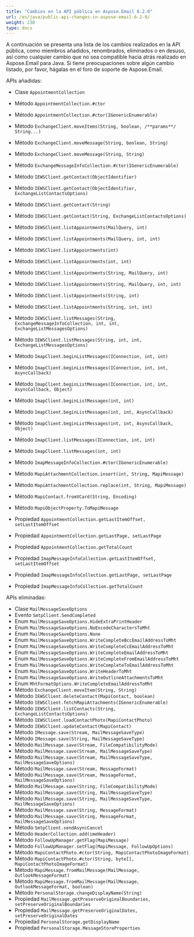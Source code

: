 ```yaml
---
title: "Cambios en la API pública en Aspose.Email 6.2.0"
url: /es/java/public-api-changes-in-aspose-email-6-2-0/
weight: 230
type: docs
---
```


A continuación se presenta una lista de los cambios realizados en la API pública, como miembros añadidos, renombrados, eliminados o en desuso, así como cualquier cambio que no sea compatible hacia atrás realizado en Aspose.Email para Java. Si tiene preocupaciones sobre algún cambio listado, por favor, hágalas en el foro de soporte de Aspose.Email.

APIs añadidas:
- Clase `AppointmentCollection`

- Método `AppointmentCollection.#ctor`
- Método `AppointmentCollection.#ctor(IGenericEnumerable)`

- Método `ExchangeClient.moveItems(String, boolean, /**params**/ String...)`
- Método `ExchangeClient.moveMessage(String, boolean, String)`
- Método `ExchangeClient.moveMessage(String, String)`
- Método `ExchangeMessageInfoCollection.#ctor(IGenericEnumerable)`
- Método `IEWSClient.getContact(ObjectIdentifier)`
- Método `IEWSClient.getContact(ObjectIdentifier, ExchangeListContactsOptions)`
- Método `IEWSClient.getContact(String)`
- Método `IEWSClient.getContact(String, ExchangeListContactsOptions)`
- Método `IEWSClient.listAppointments(MailQuery, int)`
- Método `IEWSClient.listAppointments(MailQuery, int, int)`
- Método `IEWSClient.listAppointments(int)`
- Método `IEWSClient.listAppointments(int, int)`
- Método `IEWSClient.listAppointments(String, MailQuery, int)`
- Método `IEWSClient.listAppointments(String, MailQuery, int, int)`
- Método `IEWSClient.listAppointments(String, int)`
- Método `IEWSClient.listAppointments(String, int, int)`
- Método `IEWSClient.listMessages(String, ExchangeMessageInfoCollection, int, int, ExchangeListMessagesOptions)`
- Método `IEWSClient.listMessages(String, int, int, ExchangeListMessagesOptions)`

- Método `ImapClient.beginListMessages(IConnection, int, int)`
- Método `ImapClient.beginListMessages(IConnection, int, int, AsyncCallback)`
- Método `ImapClient.beginListMessages(IConnection, int, int, AsyncCallback, Object)`
- Método `ImapClient.beginListMessages(int, int)`
- Método `ImapClient.beginListMessages(int, int, AsyncCallback)`
- Método `ImapClient.beginListMessages(int, int, AsyncCallback, Object)`
- Método `ImapClient.listMessages(IConnection, int, int)`
- Método `ImapClient.listMessages(int, int)`
- Método `ImapMessageInfoCollection.#ctor(IGenericEnumerable)`
- Método `MapiAttachmentCollection.insert(int, String, MapiMessage)`
- Método `MapiAttachmentCollection.replace(int, String, MapiMessage)`
- Método `MapiContact.fromVCard(String, Encoding)`
- Método `MapiObjectProperty.ToMapiMessage`
- Propiedad `AppointmentCollection.getLastItemOffset, setLastItemOffset`
- Propiedad `AppointmentCollection.getLastPage, setLastPage`
- Propiedad `AppointmentCollection.getTotalCount`
- Propiedad `ImapMessageInfoCollection.getLastItemOffset, setLastItemOffset`
- Propiedad `ImapMessageInfoCollection.getLastPage, setLastPage`
- Propiedad `ImapMessageInfoCollection.getTotalCount`

APIs eliminadas:
- Clase `MailMessageSaveOptions`
- Evento `SmtpClient.SendCompleted`
- Enum `MailMessageSaveOptions.HideExtraPrintHeader`
- Enum `MailMessageSaveOptions.NoEncodeCharactersToMht`
- Enum `MailMessageSaveOptions.None`
- Enum `MailMessageSaveOptions.WriteCompleteBccEmailAddressToMht`
- Enum `MailMessageSaveOptions.WriteCompleteCcEmailAddressToMht`
- Enum `MailMessageSaveOptions.WriteCompleteEmailAddressToMht`
- Enum `MailMessageSaveOptions.WriteCompleteFromEmailAddressToMht`
- Enum `MailMessageSaveOptions.WriteCompleteToEmailAddressToMht`
- Enum `MailMessageSaveOptions.WriteHeaderToMht`
- Enum `MailMessageSaveOptions.WriteOutlineAttachmentsToMht`
- Enum `MhtFormatOptions.WriteCompleteEmailAddressToMht`
- Método `ExchangeClient.moveItem(String, String)`
- Método `IEWSClient.deleteContact(MapiContact, boolean)`
- Método `IEWSClient.fetchMapiAttachments(IGenericEnumerable)`
- Método `IEWSClient.listContacts(String, ExchangeListContactsOptions)`
- Método `IEWSClient.loadContactPhoto(MapiContactPhoto)`
- Método `IEWSClient.updateContact(MapiContact)`
- Método `IMessage.save(Stream, MailMessageSaveType)`
- Método `IMessage.save(String, MailMessageSaveType)`
- Método `MailMessage.save(Stream, FileCompatibilityMode)`
- Método `MailMessage.save(Stream, MailMessageSaveType)`
- Método `MailMessage.save(Stream, MailMessageSaveType, MailMessageSaveOptions)`
- Método `MailMessage.save(Stream, MessageFormat)`
- Método `MailMessage.save(Stream, MessageFormat, MailMessageSaveOptions)`
- Método `MailMessage.save(String, FileCompatibilityMode)`
- Método `MailMessage.save(String, MailMessageSaveType)`
- Método `MailMessage.save(String, MailMessageSaveType, MailMessageSaveOptions)`
- Método `MailMessage.save(String, MessageFormat)`
- Método `MailMessage.save(String, MessageFormat, MailMessageSaveOptions)`
- Método `SmtpClient.sendAsyncCancel`
- Método `HeaderCollection.add(imeHeader)`
- Método `FollowUpManager.getFlag(MapiMessage)`
- Método `FollowUpManager.setFlag(MapiMessage, FollowUpOptions)`
- Método `MapiContactPhoto.#ctor(String, MapiContactPhotoImageFormat)`
- Método `MapiContactPhoto.#ctor(String, byte[], MapiContactPhotoImageFormat)`
- Método `MapiMessage.fromMailMessage(MailMessage, OutlookMessageFormat)`
- Método `MapiMessage.fromMailMessage(MailMessage, OutlookMessageFormat, boolean)`
- Método `PersonalStorage.changeDisplayName(String)`
- Propiedad `MailMessage.getPreserveOriginalBoundaries, setPreserveOriginalBoundaries`
- Propiedad `MailMessage.getPreserveOriginalDates, setPreserveOriginalDates`
- Propiedad `PersonalStorage.getDisplayName`
- Propiedad `PersonalStorage.MessageStoreProperties`